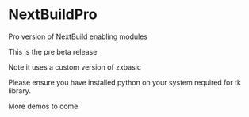 # NextBuildPro
 Pro version of NextBuild enabling modules

This is the pre beta release

Note it uses a custom version of zxbasic

Please ensure you have installed python on your system required for tk library.

More demos to come
